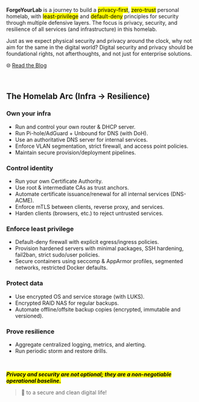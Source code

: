 **ForgeYourLab** is a journey to build a <mark>privacy-first</mark>, <mark>zero-trust</mark>
personal homelab, with <mark>least-privilege</mark> and <mark>default-deny</mark> principles for
security through multiple defensive layers. The focus is privacy, security, and resilience of all
services (and infrastructure) in this homelab.

Just as we expect physical security and privacy around the clock, why not aim for the same in the
digital world? Digital security and privacy should be foundational rights, not afterthoughts, and
not just for enterprise solutions.

🌐 [Read the Blog](https://www.forgeyourlab.com)

<br />

## The Homelab Arc (Infra → Resilience)

<!-- Own your infra → Control identity → Enforce least privilege → Protect data → Prove resilience. -->

### Own your infra

- Run and control your own router & DHCP server.
- Run Pi-hole/AdGuard + Unbound for DNS (with DoH).
- Use an authoritative DNS server for internal services.
- Enforce VLAN segmentation, strict firewall, and access point policies.
- Maintain secure provision/deployment pipelines.

###  Control identity

- Run your own Certificate Authority.
- Use root & intermediate CAs as trust anchors.
- Automate certificate issuance/renewal for all internal services (DNS-ACME).
- Enforce mTLS between clients, reverse proxy, and services.
- Harden clients (browsers, etc.) to reject untrusted services.

### Enforce least privilege

- Default-deny firewall with explicit egress/ingress policies.
- Provision hardened servers with minimal packages, SSH hardening, fail2ban, strict sudo/user
  policies.
- Secure containers using seccomp & AppArmor profiles, segmented networks, restricted Docker
  defaults.

### Protect data

- Use encrypted OS and service storage (with LUKS).
- Encrypted RAID NAS for regular backups.
- Automate offline/offsite backup copies (encrypted, immutable and versioned).

### Prove resilience

- Aggregate centralized logging, metrics, and alerting.
- Run periodic storm and restore drills.

<br />

<i><b><mark>Privacy and security are not optional; they are a non-negotiable operational
baseline.</mark></b></i>

> 🥂 to a secure and clean digital life!
